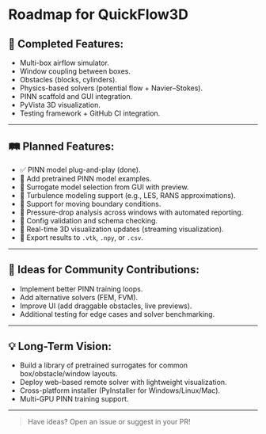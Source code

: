 # Roadmap for QuickFlow3D

## 🚀 Completed Features:
- Multi-box airflow simulator.
- Window coupling between boxes.
- Obstacles (blocks, cylinders).
- Physics-based solvers (potential flow + Navier–Stokes).
- PINN scaffold and GUI integration.
- PyVista 3D visualization.
- Testing framework + GitHub CI integration.

---

## 🛤️ Planned Features:
- ✅ PINN model plug-and-play (done).
- 🔲 Add pretrained PINN model examples.
- 🔲 Surrogate model selection from GUI with preview.
- 🔲 Turbulence modeling support (e.g., LES, RANS approximations).
- 🔲 Support for moving boundary conditions.
- 🔲 Pressure-drop analysis across windows with automated reporting.
- 🔲 Config validation and schema checking.
- 🔲 Real-time 3D visualization updates (streaming visualization).
- 🔲 Export results to `.vtk`, `.npy`, or `.csv`.

---

## 🧩 Ideas for Community Contributions:
- Implement better PINN training loops.
- Add alternative solvers (FEM, FVM).
- Improve UI (add draggable obstacles, live previews).
- Additional testing for edge cases and solver benchmarking.

---

## 💡 Long-Term Vision:
- Build a library of pretrained surrogates for common box/obstacle/window layouts.
- Deploy web-based remote solver with lightweight visualization.
- Cross-platform installer (PyInstaller for Windows/Linux/Mac).
- Multi-GPU PINN training support.

---

> Have ideas? Open an issue or suggest in your PR!